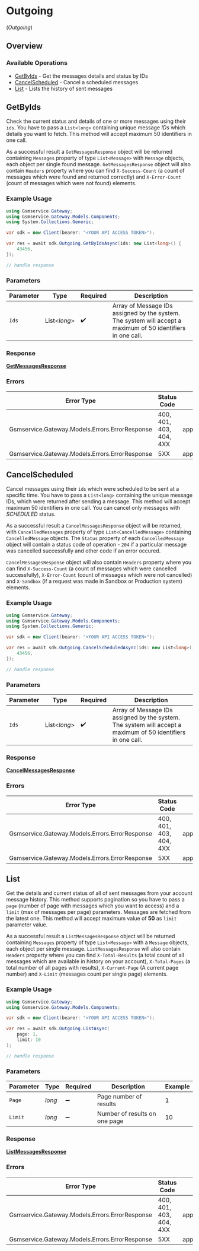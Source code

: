 # Outgoing
(*Outgoing*)

## Overview

### Available Operations

* [GetByIds](#getbyids) - Get the messages details and status by IDs
* [CancelScheduled](#cancelscheduled) - Cancel a scheduled messages
* [List](#list) - Lists the history of sent messages

## GetByIds


Check the current status and details of one or more messages using their `ids`. You have to pass a `List<long>` containing unique message *IDs* which details you want to fetch. This method will accept maximum 50 identifiers in one call.

As a successful result a `GetMessagesResponse` object will be returned containing `Messages` property of type `List<Message>` with `Message` objects, each object per single found message. `GetMessagesResponse` object will also contain `Headers` property where you can find `X-Success-Count` (a count of messages which were found and returned correctly) and `X-Error-Count` (count of messages which were not found) elements.

### Example Usage

```csharp
using Gsmservice.Gateway;
using Gsmservice.Gateway.Models.Components;
using System.Collections.Generic;

var sdk = new Client(bearer: "<YOUR API ACCESS TOKEN>");

var res = await sdk.Outgoing.GetByIdsAsync(ids: new List<long>() {
    43456,
});

// handle response
```

### Parameters

| Parameter                                                                                                    | Type                                                                                                         | Required                                                                                                     | Description                                                                                                  |
| ------------------------------------------------------------------------------------------------------------ | ------------------------------------------------------------------------------------------------------------ | ------------------------------------------------------------------------------------------------------------ | ------------------------------------------------------------------------------------------------------------ |
| `Ids`                                                                                                        | List<*long*>                                                                                                 | :heavy_check_mark:                                                                                           | Array of Message IDs assigned by the system. The system will accept a maximum of 50 identifiers in one call. |

### Response

**[GetMessagesResponse](../../Models/Requests/GetMessagesResponse.md)**

### Errors

| Error Type                                     | Status Code                                    | Content Type                                   |
| ---------------------------------------------- | ---------------------------------------------- | ---------------------------------------------- |
| Gsmservice.Gateway.Models.Errors.ErrorResponse | 400, 401, 403, 404, 4XX                        | application/problem+json                       |
| Gsmservice.Gateway.Models.Errors.ErrorResponse | 5XX                                            | application/problem+json                       |

## CancelScheduled


Cancel messages using their `ids` which were scheduled to be sent at a specific time. You have to pass a `List<long>` containing the unique message IDs, which were returned after sending a message. This method will accept maximum 50 identifiers in one call. You can cancel only messages with *SCHEDULED* status.
 
As a successful result a `CancelMessagesResponse` object will be returned, with `CancelledMessages` property of type `List<CancelledMessage>` containing `CancelledMessage` objects. The `Status` property of each `CancelledMessage` object will contain a status code of operation - `204` if a particular message was cancelled successfully and other code if an error occured.
 
`CancelMessagesResponse` object will also contain `Headers` property where you can find `X-Success-Count` (a count of messages which were cancelled successfully), `X-Error-Count` (count of messages which were not cancelled) and `X-Sandbox` (if a request was made in Sandbox or Production system) elements.

### Example Usage

```csharp
using Gsmservice.Gateway;
using Gsmservice.Gateway.Models.Components;
using System.Collections.Generic;

var sdk = new Client(bearer: "<YOUR API ACCESS TOKEN>");

var res = await sdk.Outgoing.CancelScheduledAsync(ids: new List<long>() {
    43456,
});

// handle response
```

### Parameters

| Parameter                                                                                                    | Type                                                                                                         | Required                                                                                                     | Description                                                                                                  |
| ------------------------------------------------------------------------------------------------------------ | ------------------------------------------------------------------------------------------------------------ | ------------------------------------------------------------------------------------------------------------ | ------------------------------------------------------------------------------------------------------------ |
| `Ids`                                                                                                        | List<*long*>                                                                                                 | :heavy_check_mark:                                                                                           | Array of Message IDs assigned by the system. The system will accept a maximum of 50 identifiers in one call. |

### Response

**[CancelMessagesResponse](../../Models/Requests/CancelMessagesResponse.md)**

### Errors

| Error Type                                     | Status Code                                    | Content Type                                   |
| ---------------------------------------------- | ---------------------------------------------- | ---------------------------------------------- |
| Gsmservice.Gateway.Models.Errors.ErrorResponse | 400, 401, 403, 404, 4XX                        | application/problem+json                       |
| Gsmservice.Gateway.Models.Errors.ErrorResponse | 5XX                                            | application/problem+json                       |

## List


Get the details and current status of all of sent messages from your account message history. This method supports pagination so you have to pass a `page` (number of page with messages which you want to access) and a `limit` (max of messages per page) parameters. Messages are fetched from the latest one. This method will accept maximum value of **50** as `limit` parameter value.

As a successful result a `ListMessagesResponse` object will be returned containing `Messages` property of type `List<Message>` with a `Message` objects, each object per single message. `ListMessagesResponse` will also contain `Headers` property where you can find `X-Total-Results` (a total count of all messages which are available in history on your account), `X-Total-Pages` (a total number of all pages with results), `X-Current-Page` (A current page number) and `X-Limit` (messages count per single page) elements.

### Example Usage

```csharp
using Gsmservice.Gateway;
using Gsmservice.Gateway.Models.Components;

var sdk = new Client(bearer: "<YOUR API ACCESS TOKEN>");

var res = await sdk.Outgoing.ListAsync(
    page: 1,
    limit: 10
);

// handle response
```

### Parameters

| Parameter                     | Type                          | Required                      | Description                   | Example                       |
| ----------------------------- | ----------------------------- | ----------------------------- | ----------------------------- | ----------------------------- |
| `Page`                        | *long*                        | :heavy_minus_sign:            | Page number of results        | 1                             |
| `Limit`                       | *long*                        | :heavy_minus_sign:            | Number of results on one page | 10                            |

### Response

**[ListMessagesResponse](../../Models/Requests/ListMessagesResponse.md)**

### Errors

| Error Type                                     | Status Code                                    | Content Type                                   |
| ---------------------------------------------- | ---------------------------------------------- | ---------------------------------------------- |
| Gsmservice.Gateway.Models.Errors.ErrorResponse | 400, 401, 403, 404, 4XX                        | application/problem+json                       |
| Gsmservice.Gateway.Models.Errors.ErrorResponse | 5XX                                            | application/problem+json                       |